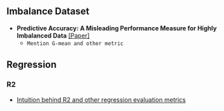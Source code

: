 
## Imbalance Dataset


* **Predictive Accuracy: A Misleading Performance Measure for Highly Imbalanced Data** [[Paper]](https://support.sas.com/resources/papers/proceedings17/0942-2017.pdf)
  * ```Mention G-mean and other metric```


## Regression
### R2

* [Intuition behind R2 and other regression evaluation metrics](https://ragrawal.wordpress.com/2017/05/06/intuition-behind-r2-and-other-regression-evaluation-metrics/)